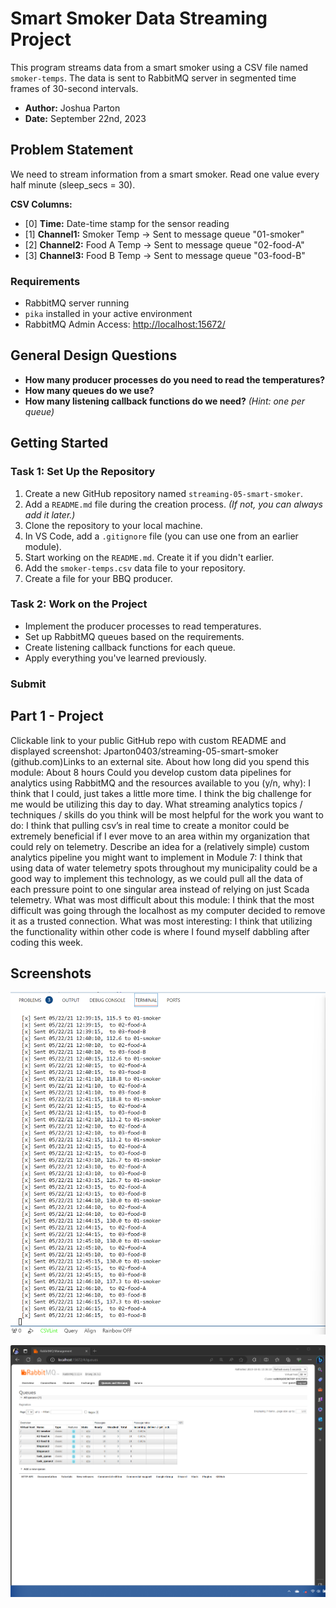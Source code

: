 # Smart Smoker Data Streaming Project

This program streams data from a smart smoker using a CSV file named `smoker-temps`. The data is sent to RabbitMQ server in segmented time frames of 30-second intervals.

- **Author:** Joshua Parton
- **Date:** September 22nd, 2023

## Problem Statement

We need to stream information from a smart smoker. Read one value every half minute (sleep_secs = 30).

**CSV Columns:**
- [0] **Time:** Date-time stamp for the sensor reading
- [1] **Channel1:** Smoker Temp → Sent to message queue "01-smoker"
- [2] **Channel2:** Food A Temp → Sent to message queue "02-food-A"
- [3] **Channel3:** Food B Temp → Sent to message queue "03-food-B"

### Requirements

- RabbitMQ server running
- `pika` installed in your active environment
- RabbitMQ Admin Access: [http://localhost:15672/](http://localhost:15672/)

## General Design Questions

- **How many producer processes do you need to read the temperatures?**
- **How many queues do we use?**
- **How many listening callback functions do we need?** *(Hint: one per queue)*

## Getting Started

### Task 1: Set Up the Repository

1. Create a new GitHub repository named `streaming-05-smart-smoker`.
2. Add a `README.md` file during the creation process. *(If not, you can always add it later.)*
3. Clone the repository to your local machine.
4. In VS Code, add a `.gitignore` file (you can use one from an earlier module).
5. Start working on the `README.md`. Create it if you didn't earlier.
6. Add the `smoker-temps.csv` data file to your repository.
7. Create a file for your BBQ producer.

### Task 2: Work on the Project

- Implement the producer processes to read temperatures.
- Set up RabbitMQ queues based on the requirements.
- Create listening callback functions for each queue.
- Apply everything you've learned previously.

### Submit

## Part 1 - Project 

Clickable link to your public GitHub repo with custom README and displayed screenshot: Jparton0403/streaming-05-smart-smoker (github.com)Links to an external site.
About how long did you spend this module: About 8 hours
Could you develop custom data pipelines for analytics using RabbitMQ and the resources available to you (y/n, why): I think that I could, just takes a little more time. I think the big challenge for me would be utilizing this day to day.
What streaming analytics topics / techniques / skills do you think will be most helpful for the work you want to do: I think that pulling csv’s in real time to create a monitor could be extremely beneficial if I ever move to an area within my organization that could rely on telemetry.
Describe an idea for a (relatively simple) custom analytics pipeline you might want to implement in Module 7: I think that using data of water telemetry spots throughout my municipality could be a good way to implement this technology, as we could pull all the data of each pressure point to one singular area instead of relying on just Scada telemetry.
What was most difficult about this module: I think that the most difficult was going through the localhost as my computer decided to remove it as a trusted connection.
What was most interesting: I think that utilizing the functionality within other code is where I found myself dabbling after coding this week.

## Screenshots

![Screenshot 1](Screenshot%202023-10-01%20133602.png)

![Screenshot 2](Screenshot%202023-10-01%20133618.png)
